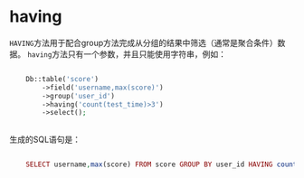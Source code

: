 # having

`HAVING`方法用于配合group方法完成从分组的结果中筛选（通常是聚合条件）数据。
`having`方法只有一个参数，并且只能使用字符串，例如：
```php

    Db::table('score')
        ->field('username,max(score)')
        ->group('user_id')
        ->having('count(test_time)>3')
        ->select(); 
    

```
生成的SQL语句是：
```php

    SELECT username,max(score) FROM score GROUP BY user_id HAVING count(test_time)>3
    

```
